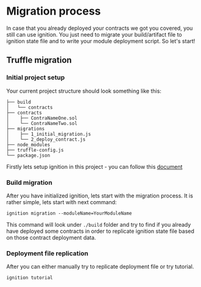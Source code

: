 # Migration process

In case that you already deployed your contracts we got you covered, you still can use ignition. You just need to migrate
your build/artifact file to ignition state file and to write your module deployment script. So let's start!

## Truffle migration

### Initial project setup

Your current project structure should look something like this:

```
├── build
│   └── contracts
├── contracts
│    ├── ContraNameOne.sol
│    └── ContraNameTwo.sol
├── migrations
│    ├── 1_initial_migration.js
│    └── 2_deploy_contract.js
├── node_modules
├── truffle-config.js
└── package.json
```

Firstly lets setup ignition in this project - you can follow this [document](../setup_procedure.md)

### Build migration

After you have initialized ignition, lets start with the migration process. It is rather simple, lets start with next
command:

```
ignition migration --moduleName=YourModuleName
```

This command will look under `./build` folder and try to find if you already have deployed some contracts in order to
replicate ignition state file based on those contract deployment data.

### Deployment file replication

After you can either manually try to replicate deployment file or try tutorial.

```
ignition tutorial
```
